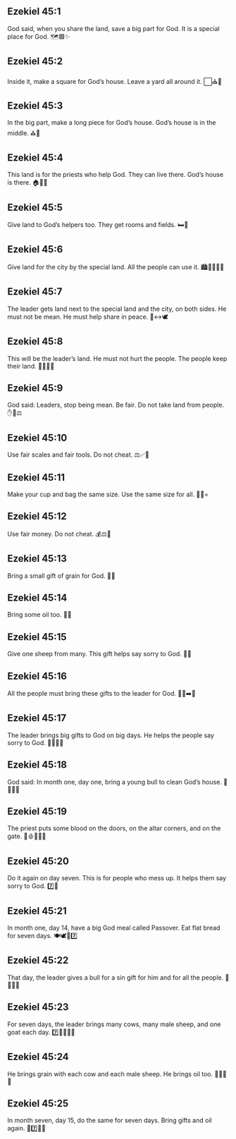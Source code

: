 ## Ezekiel 45:1
God said, when you share the land, save a big part for God. It is a special place for God. 🗺️🟩✨
## Ezekiel 45:2
Inside it, make a square for God’s house. Leave a yard all around it. ⬜⛪🌳
## Ezekiel 45:3
In the big part, make a long piece for God’s house. God’s house is in the middle. ⛪📏
## Ezekiel 45:4
This land is for the priests who help God. They can live there. God’s house is there. 🏠🙏⛪
## Ezekiel 45:5
Give land to God’s helpers too. They get rooms and fields. 🛏️🌾
## Ezekiel 45:6
Give land for the city by the special land. All the people can use it. 🏙️👨‍👩‍👧‍👦
## Ezekiel 45:7
The leader gets land next to the special land and the city, on both sides. He must not be mean. He must help share in peace. 👑↔️🕊️
## Ezekiel 45:8
This will be the leader’s land. He must not hurt the people. The people keep their land. 👑🙅‍♂️👥
## Ezekiel 45:9
God said: Leaders, stop being mean. Be fair. Do not take land from people. ✋👑⚖️
## Ezekiel 45:10
Use fair scales and fair tools. Do not cheat. ⚖️✅🚫
## Ezekiel 45:11
Make your cup and bag the same size. Use the same size for all. 🧺🥤=
## Ezekiel 45:12
Use fair money. Do not cheat. 💰⚖️🚫
## Ezekiel 45:13
Bring a small gift of grain for God. 🌾🎁
## Ezekiel 45:14
Bring some oil too. 🫗🎁
## Ezekiel 45:15
Give one sheep from many. This gift helps say sorry to God. 🐑🙏
## Ezekiel 45:16
All the people must bring these gifts to the leader for God. 👥🎁➡️👑
## Ezekiel 45:17
The leader brings big gifts to God on big days. He helps the people say sorry to God. 👑🎁📅🙏
## Ezekiel 45:18
God said: In month one, day one, bring a young bull to clean God’s house. 📅🐂⛪🧼
## Ezekiel 45:19
The priest puts some blood on the doors, on the altar corners, and on the gate. 🙏🩸🚪🔥🚪
## Ezekiel 45:20
Do it again on day seven. This is for people who mess up. It helps them say sorry to God. 7️⃣🙏
## Ezekiel 45:21
In month one, day 14, have a big God meal called Passover. Eat flat bread for seven days. 🍽️🕊️🍞7️⃣
## Ezekiel 45:22
That day, the leader gives a bull for a sin gift for him and for all the people. 👑🐂🙏👥
## Ezekiel 45:23
For seven days, the leader brings many cows, many male sheep, and one goat each day. 7️⃣👑🐂🐑🐐
## Ezekiel 45:24
He brings grain with each cow and each male sheep. He brings oil too. 🌾🐂🐑🫗
## Ezekiel 45:25
In month seven, day 15, do the same for seven days. Bring gifts and oil again. 📅7️⃣🎁🫗
